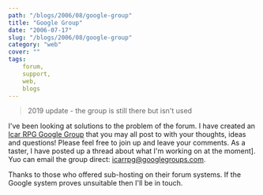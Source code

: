 ```yaml
---
path: "/blogs/2006/08/google-group"
title: "Google Group"
date: "2006-07-17"
slug: "/blogs/2006/08/google-group"
category: "web"
cover: ""
tags:
    forum,
    support,
    web,
    blogs
---
```


> 2019 update - the group is still there but isn't used

I've been looking at solutions to the problem of the forum. I have created an [Icar RPG Google Group](http://groups.google.com/group/icarrpg) that you may all post to with your thoughts, ideas and questions! Please feel free to join up and leave your comments. As a taster, I have posted up a thread about what I'm working on at the moment]. Yuo can email the group direct: [icarrpg@googlegroups.com](icarrpg@googlegroups.com).
		
Thanks to those who offered sub-hosting on their forum systems. If the Google system proves unsuitable then I'll be in touch.